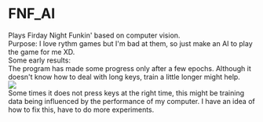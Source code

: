 # FNF_AI
Plays Firday Night Funkin' based on computer vision.<br/>
Purpose: I love rythm games but I'm bad at them, so just make an AI to play the game for me XD.<br/>
Some early results:<br/>
The program has made some progress only after a few epochs. Although it doesn't know how to deal with long keys, train a little longer might help.<br/>
<img src="./demo/0.gif"><br/>
Some times it does not press keys at the right time, this might be training data being influenced by the performance of my computer. I have an idea of how to fix this, have to do more experiments.<br/>